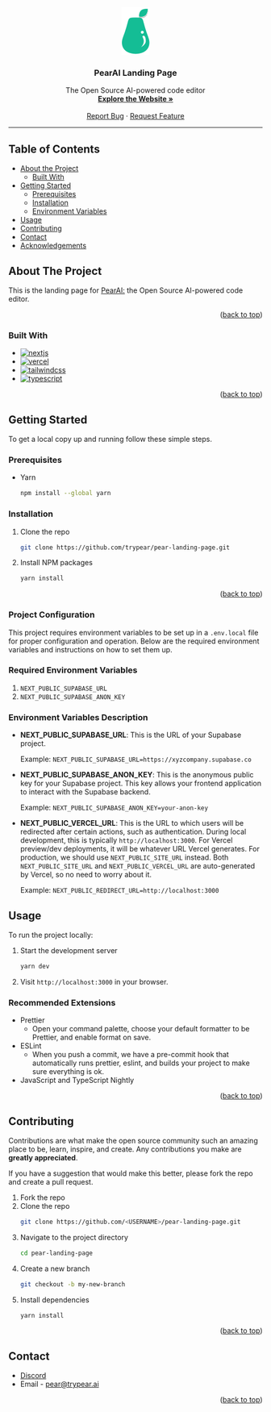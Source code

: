 <a name="readme-top"></a>

<div align="center">
  <div align="center">
    <img src="components/ui/PearHeroLogo.svg" alt="PearAI Logo" />
  </div>
  <h3 align="center">PearAI Landing Page</h3>
  <p align="center">
    The Open Source AI-powered code editor
    <br />
    <a href="https://trypear.ai"><strong>Explore the Website »</strong></a>
    <br />
    <br />
    <a href="https://github.com/trypear/pear-landing-page/issues">Report Bug</a>
    ·
    <a href="https://github.com/trypear/pear-landing-page/issues">Request Feature</a>
  </p>
</div>

---

## Table of Contents

- [About the Project](#about-the-project)
  - [Built With](#built-with)
- [Getting Started](#getting-started)
  - [Prerequisites](#prerequisites)
  - [Installation](#installation)
  - [Environment Variables](#environment-variables-description)
- [Usage](#usage)
- [Contributing](#contributing)
- [Contact](#contact)
- [Acknowledgements](#acknowledgements)

## About The Project

This is the landing page for [PearAI:](https://trypear.ai) the Open Source AI-powered code editor.

<p align="right">(<a href="#readme-top">back to top</a>)</p>

### Built With

- [![nextjs][nextjs]][nextjs-url]
- [![vercel][vercel]][vercel-url]
- [![tailwindcss][tailwindcss]][tailwindcss-url]
- [![typescript][typescript]][typescripturl]

<p align="right">(<a href="#readme-top">back to top</a>)</p>

## Getting Started

To get a local copy up and running follow these simple steps.

### Prerequisites

- Yarn
  ```sh
  npm install --global yarn
  ```

### Installation

1.  Clone the repo
    ```sh
    git clone https://github.com/trypear/pear-landing-page.git
    ```
2.  Install NPM packages
    ```sh
    yarn install
    ```
    <p align="right">(<a href="#readme-top">back to top</a>)</p>

### Project Configuration

This project requires environment variables to be set up in a `.env.local` file for proper configuration and operation. Below are the required environment variables and instructions on how to set them up.

### Required Environment Variables

1. `NEXT_PUBLIC_SUPABASE_URL`
2. `NEXT_PUBLIC_SUPABASE_ANON_KEY`

### Environment Variables Description

- **NEXT_PUBLIC_SUPABASE_URL**: This is the URL of your Supabase project.

  Example: `NEXT_PUBLIC_SUPABASE_URL=https://xyzcompany.supabase.co`

- **NEXT_PUBLIC_SUPABASE_ANON_KEY**: This is the anonymous public key for your Supabase project. This key allows your frontend application to interact with the Supabase backend.

  Example: `NEXT_PUBLIC_SUPABASE_ANON_KEY=your-anon-key`

- **NEXT_PUBLIC_VERCEL_URL**: This is the URL to which users will be redirected after certain actions, such as authentication. During local development, this is typically `http://localhost:3000`. For Vercel preview/dev deployments, it will be whatever URL Vercel generates. For production, we should use `NEXT_PUBLIC_SITE_URL` instead. Both `NEXT_PUBLIC_SITE_URL` and `NEXT_PUBLIC_VERCEL_URL` are auto-generated by Vercel, so no need to worry about it.

  Example: `NEXT_PUBLIC_REDIRECT_URL=http://localhost:3000`

## Usage

To run the project locally:

1. Start the development server
   ```sh
   yarn dev
   ```
2. Visit `http://localhost:3000` in your browser.

### Recommended Extensions

- Prettier
  - Open your command palette, choose your default formatter to be Prettier, and enable format on save.
- ESLint
  - When you push a commit, we have a pre-commit hook that automatically runs prettier, eslint, and builds your project to make sure everything is ok.
- JavaScript and TypeScript Nightly

<p align="right">(<a href="#readme-top">back to top</a>)</p>

## Contributing

Contributions are what make the open source community such an amazing place to be, learn, inspire, and create. Any contributions you make are **greatly appreciated**.

If you have a suggestion that would make this better, please fork the repo and create a pull request.

1. Fork the repo
2. Clone the repo
   ```sh
   git clone https://github.com/<USERNAME>/pear-landing-page.git
   ```
3. Navigate to the project directory
   ```sh
   cd pear-landing-page
   ```
4. Create a new branch
   ```sh
   git checkout -b my-new-branch
   ```
5. Install dependencies
   ```sh
   yarn install
   ```

<p align="right">(<a href="#readme-top">back to top</a>)</p>

## Contact

- [Discord](https://discord.com/invite/7QMraJUsQt)
- Email - pear@trypear.ai

<p align="right">(<a href="#readme-top">back to top</a>)</p>

[typescript]: https://img.shields.io/badge/typescript-%23007ACC.svg?style=for-the-badge&logo=typescript&logoColor=white
[typescripturl]: https://www.typescriptlang.org/
[vercel]: https://img.shields.io/badge/Vercel-%23000000.svg?style=for-the-badge&logo=vercel&logoColor=white
[vercel-url]: https://vercel.com/
[nextjs]: https://img.shields.io/badge/Next.js-%23000000.svg?style=for-the-badge&logo=next.js&logoColor=white
[nextjs-url]: https://nextjs.org/
[tailwindcss]: https://img.shields.io/badge/Tailwind_CSS-%231a202c.svg?style=for-the-badge&logo=tailwind-css&logoColor=white
[tailwindcss-url]: https://tailwindcss.com/
[discord]: https://img.shields.io/badge/typescript-%23007ACC.svg?style=for-the-badge&logo=discord&logoColor=white
